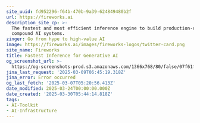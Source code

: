 ```yaml
---
site_uuid: fd952296-f64b-470b-9a39-624849480b2f
url: https://fireworks.ai
description_site_cp: >-
  The fastest and most efficient inference engine to build production-ready,
  compound AI systems.
zinger: Go from hype to high-value AI
image: https://fireworks.ai/images/fireworks-logos/twitter-card.png
site_name: Fireworks
title: Fastest Inference for Generative AI
og_screenshot_url: >-
  https://og-screenshots-prod.s3.amazonaws.com/1366x768/80/false/07f61fe6dbcefc724aca7701d58868cd80c2c926fa33a35bff393838c6c7d262.jpeg
jina_last_request: '2025-03-09T06:45:19.318Z'
jina_error: Error occurred
og_last_fetch: '2025-03-07T05:20:56.413Z'
date_modified: 2025-03-24T00:00:00.000Z
date_created: '2025-03-30T05:44:14.818Z'
tags:
- AI-Toolkit
- AI-Infrastructure
---
```























































